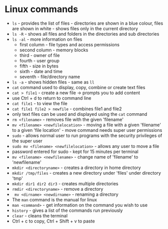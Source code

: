 # Linux commands

- `ls` - provides the list of files - directories are shown in a blue colour, files are shown in white - shows files only in the current directory
- `ls -R` - shows all files and folders in the directories and sub directories
- `ls -al` - more information on files
  - first column - file types and access permissions
  - second column - memory blocks
  - third - owner of file
  - fourth - user group
  - fifth - size in bytes
  - sixth - date and time
  - seventh - file/directory name
- `ls -a` - shows hidden files - same as `ll`
- `cat` command used to display, copy, combine or create text files
- `cat > file1` - create a new file -> prompts you to add content
- use Ctrl + d to return to command line
- `cat file1` - to view the file
- `cat file1 file2 > newfile` - combines file1 and file2
- only text files can be used and displayed using the `cat` command
- `rm <filename>` - removes file with the given 'filename'
- `mv <filename> <newfilelocation>` - moving a file with a given 'filename' to a given 'file location' - move command needs super user permissions
- `sudo` - allows normal user to run programs with the security privileges of the super user
- `sudo mv <filename> <newfilelocation>` - allows any user to move a file
- password entered for sudo - kept for 15 minutes per terminal
- `mv <filename> <newfilename>` - change name of 'filename' to 'newfilename'
- `mkdir <directoryname>` - creates a directory in home directory
- `mkdir /tmp/files` - creates a new directory under 'files' under directory 'tmp'
- `mkdir dir1 dir2 dir3` - creates multiple directories
- `rmdir <directoryname>` - remove a directory
- ` mv <dirname> <newdirname>` - renaming a directory
- The `man` command is the manual for linux
- `man <command>` - get information on the command you wish to use
- `history` - gives a list of the commands run previously
- `clear` - cleans the terminal
- Ctrl + c to copy, Ctrl + Shift + v to paste

